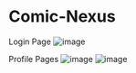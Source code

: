 # Comic-Nexus
Login Page
![image](https://github.com/Srinivas-Thiru/Book-Store/assets/110653801/8f13cad9-4a8e-409c-b289-f76bff2454ba)

Profile Pages
![image](https://github.com/Srinivas-Thiru/Book-Store/assets/110653801/efaf5356-9552-4ba5-adfe-cd83ae4a5d3e)
![image](https://github.com/Srinivas-Thiru/Book-Store/assets/110653801/fd49300b-4c90-432d-a524-0370f6fd0230)
